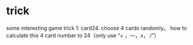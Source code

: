 # trick
some interesting game trick
1: card24.
choose 4 cards randomly。
how to calculate this 4 card number to 24（only use “+ ，—，x， /”）
   
